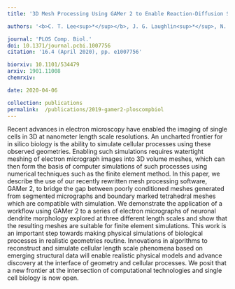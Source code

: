 ```yaml
---
title: '3D Mesh Processing Using GAMer 2 to Enable Reaction-Diffusion Simulations in Realistic Cellular Geometries'

authors: '<b>C. T. Lee<sup>*</sup></b>, J. G. Laughlin<sup>*</sup>, N. La Beaumelle, R. E. Amaro, J. A. McCammon, R. Ramamoorthi, M. J. Holst, and P. Rangamani<sup>$</sup>'

journal: 'PLOS Comp. Biol.'
doi: 10.1371/journal.pcbi.1007756
citation: '16.4 (April 2020), pp. e1007756'

biorxiv: 10.1101/534479
arxiv: 1901.11008
chemrxiv: 

date: 2020-04-06

collection: publications
permalink:  /publications/2019-gamer2-ploscompbiol
---
```


Recent advances in electron microscopy have enabled the imaging of single cells in 3D at nanometer length scale resolutions. An uncharted frontier for in silico biology is the ability to simulate cellular processes using these observed geometries. Enabling such simulations requires watertight meshing of electron micrograph images into 3D volume meshes, which can then form the basis of computer simulations of such processes using numerical techniques such as the finite element method. In this paper, we describe the use of our recently rewritten mesh processing software, GAMer 2, to bridge the gap between poorly conditioned meshes generated from segmented micrographs and boundary marked tetrahedral meshes which are compatible with simulation. We demonstrate the application of a workflow using GAMer 2 to a series of electron micrographs of neuronal dendrite morphology explored at three different length scales and show that the resulting meshes are suitable for finite element simulations. This work is an important step towards making physical simulations of biological processes in realistic geometries routine. Innovations in algorithms to reconstruct and simulate cellular length scale phenomena based on emerging structural data will enable realistic physical models and advance discovery at the interface of geometry and cellular processes. We posit that a new frontier at the intersection of computational technologies and single cell biology is now open.
